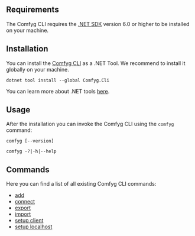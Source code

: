 ## Requirements

The Comfyg CLI requires the [.NET SDK](https://dotnet.microsoft.com/en-us/download/dotnet) version 6.0 or higher to be installed on your machine.

## Installation

You can install the [Comfyg CLI](https://www.nuget.org/packages/Comfyg.Cli) as a .NET Tool. We recommend to install it globally on your machine.

```shell
dotnet tool install --global Comfyg.Cli
```

You can learn more about .NET tools [here](https://learn.microsoft.com/de-de/dotnet/core/tools/global-tools).

## Usage

After the installation you can invoke the Comfyg CLI using the `comfyg` command:

```shell
comfyg [--version]

comfyg -?|-h|--help
```

## Commands

Here you can find a list of all existing Comfyg CLI commands:

- [add](command_add.md)
- [connect](command_connect.md)
- [export](command_export.md)
- [import](../TODO.md)
- [setup client](../TODO.md)
- [setup localhost](../TODO.md)
